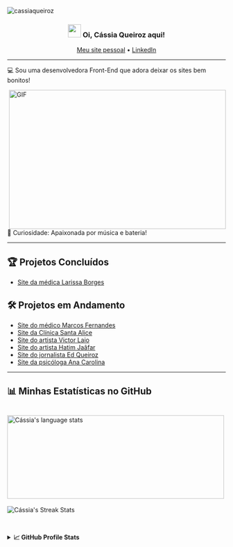 <!-- Visualizações do Perfil -->
<p align="left"> <img src="https://komarev.com/ghpvc/?username=cassiaqueiroz&label=Profile%20views&color=8A2BE2&style=flat" alt="cassiaqueiroz" /> </p>

<!-- Título e Saudação -->
<h3 align="center"><img src="https://raw.githubusercontent.com/MartinHeinz/MartinHeinz/master/wave.gif" width="30px"> Oi, Cássia Queiroz aqui!</h3>

<p align="center">
  <a href="https://devcassiaqueiroz.com.br">Meu site pessoal</a> •
  <a href="https://www.linkedin.com/in/cassia-queiroz/">LinkedIn</a>
</p>

<!-- Sobre Mim -->
---
💻 Sou uma desenvolvedora Front-End que adora deixar os sites bem bonitos!

<img align="right" alt="GIF" src="./code.gif" width="500" height="320" />

🥁 Curiosidade: Apaixonada por música e bateria! 

---

<!-- Seção de Projetos -->
## 🏆 Projetos Concluídos
- [Site da médica Larissa Borges](https://dralarissaborges.com.br)

## 🛠️ Projetos em Andamento
- [Site do médico Marcos Fernandes](https://drmarcosfernandes.com)
- [Site da Clínica Santa Alice](https://cassiaqueiroz.github.io/clinica-santa-alice/) 
- [Site do artista Victor Laio](https://cassiaqueiroz.github.io/vlaio/) 
- [Site do artista Hatim Jaâfar](https://cassiaqueiroz.github.io/hatim-jaafar/) 
- [Site do jornalista Ed Queiroz](https://cassiaqueiroz.github.io/ed-queiroz/)
- [Site da psicóloga Ana Carolina](https://cassiaqueiroz.github.io/ana-carolina/) 

---

<!-- Estatísticas do GitHub -->
## 📊 Minhas Estatísticas no GitHub 
<br/>

<div>
  <img align="center" src="https://github-readme-stats.vercel.app/api/top-langs?username=cassiaqueiroz&langs_count=10&show_icons=true&locale=en&layout=compact&theme=light" alt="Cássia's language stats" height="192px" width="500px"/>
</div>

<br/>

<div>
  <img align="center" src="https://github-readme-streak-stats.herokuapp.com/?user=cassiaqueiroz" alt="Cássia's Streak Stats" />
</div>

<br/> <!-- Linha em branco para espaçamento -->

<details>
  <summary><b>📈 GitHub Profile Stats</b></summary>
  <br/>
  <img src="https://github-readme-stats.anuraghazra1.vercel.app/api?username=cassiaqueiroz&show_icons=true" />
</details>
